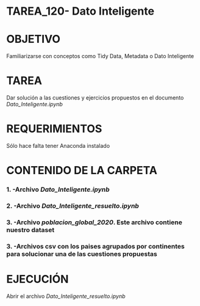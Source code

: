 ﻿# TAREA_120- Dato Inteligente

# OBJETIVO

Familiarizarse con conceptos como Tidy Data, Metadata o Dato Inteligente

# TAREA

Dar solución a las cuestiones y ejercicios propuestos en el documento *Dato_Inteligente.ipynb*

# REQUERIMIENTOS

Sólo hace falta tener Anaconda instalado


# CONTENIDO DE LA CARPETA


### 1. -Archivo *Dato_Inteligente.ipynb*
### 2. -Archivo *Dato_Inteligente_resuelto.ipynb*
### 3. -Archivo *poblacion_global_2020*. Este archivo contiene nuestro dataset
### 3. -Archivos csv con los paises agrupados por continentes para solucionar una de las cuestiones propuestas



# EJECUCIÓN

Abrir el archivo *Dato_Inteligente_resuelto.ipynb*





